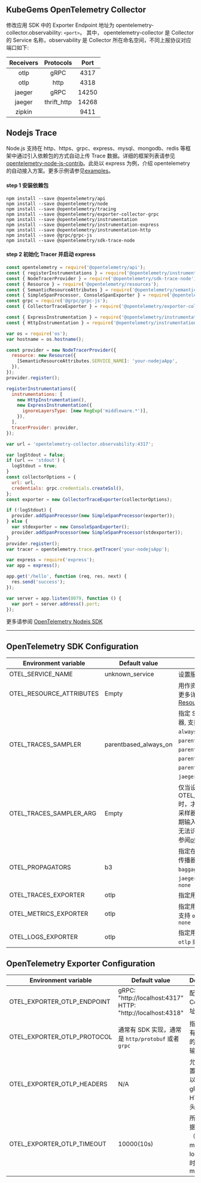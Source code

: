 <Alert message="在使用前请联系集群管理员开启 KubeGems Observability 相关的组件。" />

## KubeGems OpenTelemetry Collector

修改应用 SDK 中的 Exporter Endpoint 地址为 opentelemetry-collector.observability: `<port>`。 其中， opentelemetry-collector 是 Collector 的 Service 名称，observability 是 Collector 所在命名空间，不同上报协议对应端口如下:

| Receivers |  Protocols  | Port  |
| :-------: | :---------: | :---: |
|   otlp    |    gRPC     | 4317  |
|   otlp    |    http     | 4318  |
|  jaeger   |    gRPC     | 14250 |
|  jaeger   | thrift_http | 14268 |
|  zipkin   |             | 9411  |

## Nodejs Trace

Node.js 支持在 http、https、grpc、express、mysql、mongodb、redis 等框架中通过引入依赖包的方式自动上传 Trace 数据。详细的框架列表请参见[opentelemetry-node-js-contrib](https://github.com/open-telemetry/opentelemetry-js-contrib)。此处以 express 为例，介绍 opentelemetry 的自动接入方案。更多示例请参见[examples](https://github.com/open-telemetry/opentelemetry-js-contrib/tree/main/examples)。

#### step 1 安装依赖包

```nodejs
npm install --save @opentelemetry/api
npm install --save @opentelemetry/node
npm install --save @opentelemetry/tracing
npm install --save @opentelemetry/exporter-collector-grpc
npm install --save @opentelemetry/instrumentation
npm install --save @opentelemetry/instrumentation-express
npm install --save @opentelemetry/instrumentation-http
npm install --save @grpc/grpc-js
npm install --save @opentelemetry/sdk-trace-node
```

#### step 2 初始化 Tracer 并启动 express

```javascript
const opentelemetry = require('@opentelemetry/api');
const { registerInstrumentations } = require('@opentelemetry/instrumentation');
const { NodeTracerProvider } = require('@opentelemetry/sdk-trace-node');
const { Resource } = require('@opentelemetry/resources');
const { SemanticResourceAttributes } = require('@opentelemetry/semantic-conventions');
const { SimpleSpanProcessor, ConsoleSpanExporter } = require('@opentelemetry/tracing');
const grpc = require('@grpc/grpc-js');
const { CollectorTraceExporter } = require('@opentelemetry/exporter-collector-grpc');

const { ExpressInstrumentation } = require('@opentelemetry/instrumentation-express');
const { HttpInstrumentation } = require('@opentelemetry/instrumentation-http');

var os = require('os');
var hostname = os.hostname();

const provider = new NodeTracerProvider({
  resource: new Resource({
    [SemanticResourceAttributes.SERVICE_NAME]: 'your-nodejaApp',
  }),
});
provider.register();

registerInstrumentations({
  instrumentations: [
    new HttpInstrumentation(),
    new ExpressInstrumentation({
      ignoreLayersType: [new RegExp('middleware.*')],
    }),
  ],
  tracerProvider: provider,
});

var url = 'opentelemetry-collector.observability:4317';

var logStdout = false;
if (url == 'stdout') {
  logStdout = true;
}
const collectorOptions = {
  url: url,
  credentials: grpc.credentials.createSsl(),
};
const exporter = new CollectorTraceExporter(collectorOptions);

if (!logStdout) {
  provider.addSpanProcessor(new SimpleSpanProcessor(exporter));
} else {
  var stdexporter = new ConsoleSpanExporter();
  provider.addSpanProcessor(new SimpleSpanProcessor(stdexporter));
}
provider.register();
var tracer = opentelemetry.trace.getTracer('your-nodejsApp');

var express = require('express');
var app = express();

app.get('/hello', function (req, res, next) {
  res.send('success');
});

var server = app.listen(8079, function () {
  var port = server.address().port;
});
```

更多请参阅 [OpenTelemetry Nodejs SDK](https://www.npmjs.com/package/@opentelemetry/sdk-metrics-base)

---

## OpenTelemetry SDK Configuration

| Environment variable | Default value | Description |
| --- | --- | --- |
| OTEL_SERVICE_NAME | unknown_service | 设置服务名 `service.name` |
| OTEL_RESOURCE_ATTRIBUTES | Empty | 用作资源属性的键值对。有关更多详细信息，请参阅 [Resource SDK](https://opentelemetry.io/docs/reference/specification/resource/sdk/#specifying-resource-information-via-an-environment-variable) |
| OTEL_TRACES_SAMPLER | parentbased_always_on | 指定 SDK 用于采样跟踪的采样器, 支持 `always_on`、`always_off`、`traceidratio`、`parentbased_always_on`、`parentbased_always_off`、`parentbased_traceidratio`、`parentbased_jaeger_remote`、`jaeger_remote` 或者 `xray` |
| OTEL_TRACES_SAMPLER_ARG | Empty | 仅当设置 OTEL_TRACES_SAMPLER 时，才会使用指定的值。每个采样器类型都定义了自己的预期输入（如果有的话）。无效或无法识别的输入记录为错误, 请参阅[otel_traces_sampler_arg](https://opentelemetry.io/docs/concepts/sdk-configuration/general-sdk-configuration/#otel_traces_sampler_arg) |
| OTEL_PROPAGATORS | b3 | 指定在逗号分隔列表中使用的传播器, 支持 `tracecontext`、`baggage`、`b3`、`b3multi`、`jaeger`、`xray`、`ottrace` 或者 `none` |
| OTEL_TRACES_EXPORTER | otlp | 指定用于 trace 的 exporter |
| OTEL_METRICS_EXPORTER | otlp | 指定用于 metrics 的 exporter,支持 `otlp`、`prometheus` 或者 `none` |
| OTEL_LOGS_EXPORTER | otlp | 指定用于 log 的 exporter,支持 `otlp` 或者 `none` |

## OpenTelemetry Exporter Configuration

| Environment variable | Default value | Description |
| --- | --- | --- |
| OTEL_EXPORTER_OTLP_ENDPOINT | gRPC: "http://localhost:4317" <br /> HTTP: "http://localhost:4318" | 配置 OTEL Collector 地址 |
| OTEL_EXPORTER_OTLP_PROTOCOL | 通常有 SDK 实现，通常是 `http/protobuf` 或者 `grpc` | 指定用于所有遥测数据的 OTLP 传输协议 |
| OTEL_EXPORTER_OTLP_HEADERS | N/A | 允许您将配置为键值对以添加到的 gRPC 或 HTTP 请求头中 |
| OTEL_EXPORTER_OTLP_TIMEOUT | 10000(10s) | 所有上报数据（traces、metrics、logs）的超时值，单位 ms |

<script setup>
  import Alert from '@/views/observe/integrated/components/IntergatedCenter/Alert';
</script>

